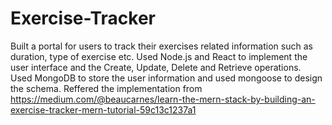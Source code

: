 # Exercise-Tracker
Built a portal for users to track their exercises related information such as duration, type of exercise etc. Used Node.js and React to implement the user interface and the Create, Update, Delete and Retrieve operations.   
Used MongoDB to store the user information and used mongoose to design the schema.
Reffered the implementation from https://medium.com/@beaucarnes/learn-the-mern-stack-by-building-an-exercise-tracker-mern-tutorial-59c13c1237a1
